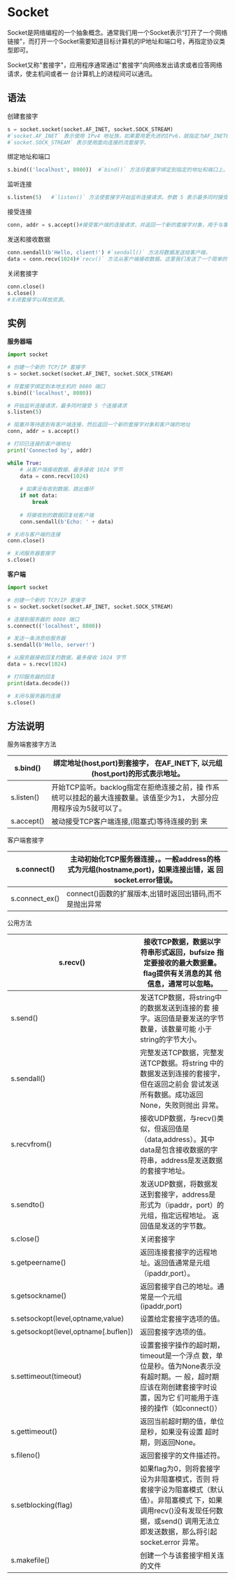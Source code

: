 # Socket

Socket是网络编程的一个抽象概念。通常我们用一个Socket表示“打开了一个网络链接”，而打开一个Socket需要知道目标计算机的IP地址和端口号，再指定协议类型即可。

Socket又称"套接字"，应用程序通常通过"套接字"向网络发出请求或者应答网络请求，使主机间或者一 台计算机上的进程间可以通讯。

## 语法

创建套接字

```python
s = socket.socket(socket.AF_INET, socket.SOCK_STREAM)
#`socket.AF_INET` 表示使用 IPv4 地址族，如果要用更先进的IPv6，就指定为AF_INET6
#`socket.SOCK_STREAM` 表示使用面向连接的流套接字。
```

绑定地址和端口

```python
s.bind(('localhost', 8080))  #`bind()` 方法将套接字绑定到指定的地址和端口上。这里我们将套接字绑定到本地主机的 8080 端口。
```

监听连接

```python
s.listen(5)   #`listen()` 方法使套接字开始监听连接请求。参数 5 表示最多同时接受 5 个连接请求。
```

接受连接

```python
conn, addr = s.accept()#接受客户端的连接请求，并返回一个新的套接字对象，用于与客户端通信。
```

发送和接收数据

```python
conn.sendall(b'Hello, client!') #`sendall()` 方法将数据发送给客户端，
data = conn.recv(1024)#`recv()` 方法从客户端接收数据。这里我们发送了一个简单的字符串，并接收了最多 1024 字节的数据。
```

关闭套接字

```python
conn.close()
s.close()    
#关闭套接字以释放资源。
```

## 实例

**服务器端**

```python
import socket

# 创建一个新的 TCP/IP 套接字
s = socket.socket(socket.AF_INET, socket.SOCK_STREAM)

# 将套接字绑定到本地主机的 8080 端口
s.bind(('localhost', 8080))

# 开始监听连接请求，最多同时接受 5 个连接请求
s.listen(5)

# 阻塞并等待直到有客户端连接，然后返回一个新的套接字对象和客户端的地址
conn, addr = s.accept()

# 打印已连接的客户端地址
print('Connected by', addr)

while True:
    # 从客户端接收数据，最多接收 1024 字节
    data = conn.recv(1024)
    
    # 如果没有收到数据，跳出循环
    if not data:
        break
    
    # 将接收到的数据回复给客户端
    conn.sendall(b'Echo: ' + data)

# 关闭与客户端的连接
conn.close()

# 关闭服务器套接字
s.close()
```

**客户端**

```python
import socket

# 创建一个新的 TCP/IP 套接字
s = socket.socket(socket.AF_INET, socket.SOCK_STREAM)

# 连接到服务器的 8080 端口
s.connect(('localhost', 8080))

# 发送一条消息给服务器
s.sendall(b'Hello, server!')

# 从服务器接收回复的数据，最多接收 1024 字节
data = s.recv(1024)

# 打印服务器的回复
print(data.decode())

# 关闭与服务器的连接
s.close()
```

## 方法说明

服务端套接字方法

| s.bind()   | 绑定地址(host,port)到套接字， 在AF_INET下, 以元组(host,port)的形式表示地址。 |
| ---------- | ------------------------------------------------------------ |
| s.listen() | 开始TCP监听。backlog指定在拒绝连接之前，操 作系统可以挂起的最大连接数量。该值至少为1， 大部分应用程序设为5就可以了。 |
| s.accept() | 被动接受TCP客户端连接,(阻塞式)等待连接的到 来                |

客户端套接字

| s.connect()    | 主动初始化TCP服务器连接，。一般address的格 式为元组(hostname,port)，如果连接出错，返 回socket.error错误。 |
| -------------- | ------------------------------------------------------------ |
| s.connect_ex() | connect()函数的扩展版本,出错时返回出错码,而不 是抛出异常     |

公用方法

| s.recv()                             | 接收TCP数据，数据以字符串形式返回，bufsize 指定要接收的最大数据量。flag提供有关消息的其 他信息，通常可以忽略。 |
| ------------------------------------ | ------------------------------------------------------------ |
| s.send()                             | 发送TCP数据，将string中的数据发送到连接的套 接字。返回值是要发送的字节数量，该数量可能 小于string的字节大小。 |
| s.sendall()                          | 完整发送TCP数据，完整发送TCP数据。将string 中的数据发送到连接的套接字，但在返回之前会 尝试发送所有数据。成功返回None，失败则抛出 异常。 |
| s.recvfrom()                         | 接收UDP数据，与recv()类似，但返回值是 （data,address）。其中data是包含接收数据的字 符串，address是发送数据的套接字地址。 |
| s.sendto()                           | 发送UDP数据，将数据发送到套接字，address是 形式为（ipaddr，port）的元组，指定远程地址。 返回值是发送的字节数。 |
| s.close()                            | 关闭套接字                                                   |
| s.getpeername()                      | 返回连接套接字的远程地址。返回值通常是元组 （ipaddr,port）。 |
| s.getsockname()                      | 返回套接字自己的地址。通常是一个元组 (ipaddr,port)           |
| s.setsockopt(level,optname,value)    | 设置给定套接字选项的值。                                     |
| s.getsockopt(level,optname[.buflen]) | 返回套接字选项的值。                                         |
| s.settimeout(timeout)                | 设置套接字操作的超时期，timeout是一个浮点 数，单位是秒。值为None表示没有超时期。一 般，超时期应该在刚创建套接字时设置，因为它 们可能用于连接的操作（如connect()） |
| s.gettimeout()                       | 返回当前超时期的值，单位是秒，如果没有设置 超时期，则返回None。 |
| s.fileno()                           | 返回套接字的文件描述符。                                     |
| s.setblocking(flag)                  | 如果flag为0，则将套接字设为非阻塞模式，否则 将套接字设为阻塞模式（默认值）。非阻塞模式 下，如果调用recv()没有发现任何数据，或send() 调用无法立即发送数据，那么将引起socket.error 异常。 |
| s.makefile()                         | 创建一个与该套接字相关连的文件                               |

